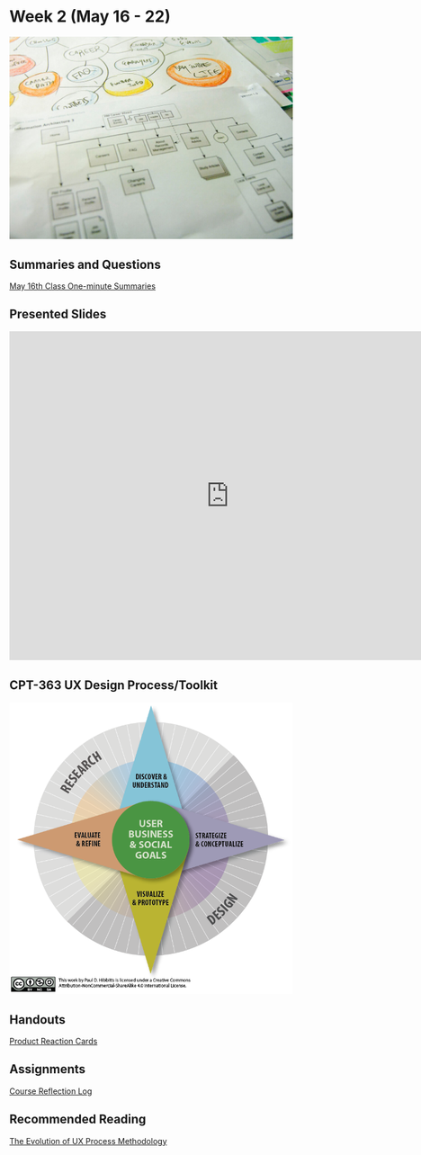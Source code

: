 # Week 2 (May 16 - 22)

![Flowchart](assets/images/4853380320_492f9dce63_b.jpg ':class=banner-image')

## Summaries and Questions  
[May 16th Class One-minute Summaries](https://sso.canvaslms.com/courses/1924881/assignments/14377743)

## Presented Slides  
<div class="video-container"><iframe src="https://docs.google.com/presentation/d/e/2PACX-1vRnnRFelgw1ksq_p8Eryg3dnyLCRRLPf5fBgdwdv9p-tCIwcxqWvzDGrGbjxGHL7HqEJVpmV26ntk3a/embed?start=false&loop=false&delayms=3000" frameborder="0" width=780" height="585" allowfullscreen="true" mozallowfullscreen="true" webkitallowfullscreen="true"></iframe></div>

## CPT-363 UX Design Process/Toolkit
![UX Design Process/Toolkit](assets/images/ux-toolkit-8-no-numbers.png)

## Handouts
[Product Reaction Cards](https://sso.canvaslms.com/courses/1924881/files/folder/Handouts/Product%20Reaction%20Cards)  

## Assignments
[Course Reflection Log](https://sso.canvaslms.com/courses/1413912/assignments/9519528)  

## Recommended Reading  
<a class="embedly-card" data-card-controls="0" data-card-align="left" href="https://uxplanet.org/the-evolution-of-ux-process-methodology-47f52557178b">The Evolution of UX Process Methodology</a>
<script async src="//cdn.embedly.com/widgets/platform.js" charset="UTF-8"></script>
